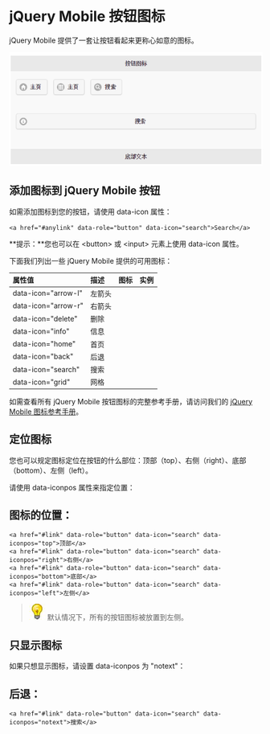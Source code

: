 # jQuery Mobile 按钮图标

jQuery Mobile 提供了一套让按钮看起来更称心如意的图标。

![](../img/6-1.png)

## 添加图标到 jQuery Mobile 按钮

如需添加图标到您的按钮，请使用 data-icon 属性：

```
<a href="#anylink" data-role="button" data-icon="search">Search</a>
```

**提示：**您也可以在 &lt;button&gt; 或 &lt;input&gt; 元素上使用 data-icon 属性。

下面我们列出一些 jQuery Mobile 提供的可用图标：

| 属性值 | 描述 | 图标 | 实例 |
| :-- | :-- | :-- | :-- |
| data-icon="arrow-l" | 左箭头 |
| data-icon="arrow-r" | 右箭头 |
| data-icon="delete" | 删除 |
| data-icon="info" | 信息 |
| data-icon="home" | 首页 |
| data-icon="back" | 后退 |
| data-icon="search" | 搜索 |
| data-icon="grid" | 网格 |

如需查看所有 jQuery Mobile 按钮图标的完整参考手册，请访问我们的 [jQuery Mobile 图标参考手册](jquerymobile-ref-icons.html)。

## 定位图标

您也可以规定图标定位在按钮的什么部位：顶部（top）、右侧（right）、底部（bottom）、左侧（left）。

请使用 data-iconpos 属性来指定位置：

## 图标的位置：

```
<a href="#link" data-role="button" data-icon="search" data-iconpos="top">顶部</a>
<a href="#link" data-role="button" data-icon="search" data-iconpos="right">右侧</a>
<a href="#link" data-role="button" data-icon="search" data-iconpos="bottom">底部</a>
<a href="#link" data-role="button" data-icon="search" data-iconpos="left">左侧</a>

```

> ![lamp](../img/lamp.jpg)
> 默认情况下，所有的按钮图标被放置到左侧。 

## 只显示图标

如果只想显示图标，请设置 data-iconpos 为 "notext"：

## 后退：

```
<a href="#link" data-role="button" data-icon="search" data-iconpos="notext">搜索</a>

```

